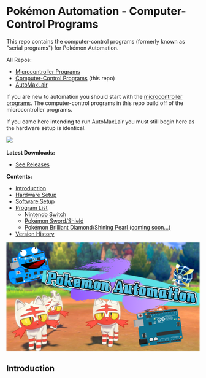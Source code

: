 # Pokémon Automation - Computer-Control Programs

This repo contains the computer-control programs (formerly known as "serial programs") for Pokémon Automation.

All Repos:
- [Microcontroller Programs](https://github.com/PokemonAutomation/Microcontroller)
- [Computer-Control Programs](https://github.com/PokemonAutomation/ComputerControl) (this repo)
- [AutoMaxLair](https://github.com/PokemonAutomation/AutoMaxLair)

If you are new to automation you should start with the [microcontroller programs](https://github.com/PokemonAutomation/Microcontroller). The computer-control programs in this repo build off of the microcontroller programs.

If you came here intending to run AutoMaxLair you must still begin here as the hardware setup is identical.

[<img src="https://canary.discordapp.com/api/guilds/695809740428673034/widget.png?style=banner2">](https://discord.gg/cQ4gWxN)

**Latest Downloads:**
- [See Releases](https://github.com/PokemonAutomation/ComputerControl/releases)

**Contents:**
- [Introduction](#Introduction)
- [Hardware Setup](Wiki/Hardware/README.md)
- [Software Setup](Wiki/Software/README.md)
- [Program List](Wiki/Programs/README.md)
  - [Nintendo Switch](Wiki/Programs/README.md#nintendo-switch)
  - [Pokémon Sword/Shield](Wiki/Programs/README.md#pokémon-swordshield)
  - [Pokémon Brilliant Diamond/Shining Pearl (coming soon...)](Wiki/Programs/README.md#pokémon-brilliant-diamondshining-pearl)
- [Version History](Wiki/VersionHistory.md)

<img src="Wiki/images/server-banner.png" width="800">

## Introduction




